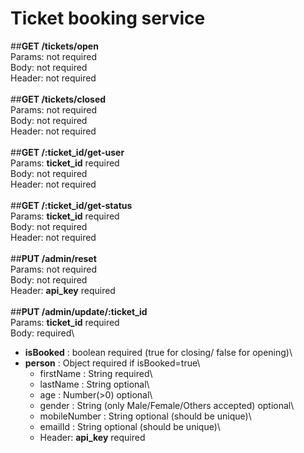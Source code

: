 # Ticket booking service

##**GET /tickets/open**\
Params: not required\
Body: not required\
Header: not required\
\
##**GET /tickets/closed**\
Params: not required\
Body: not required\
Header: not required\
\
##**GET /:ticket_id/get-user**\
Params: **ticket_id** required\
Body: not required\
Header: not required\
\
##**GET /:ticket_id/get-status**\
Params: **ticket_id** required\
Body: not required\
Header: not required\
\
##**PUT /admin/reset**\
Params: not required\
Body: not required\
Header: **api_key** required\
\
##**PUT /admin/update/:ticket_id**\
Params: **ticket_id** required\
Body: required\
* **isBooked** : boolean required (true for closing/ false for opening)\
* **person** : Object required if isBooked=true\
  - firstName : String required\
  - lastName : String optional\
  - age : Number(>0) optional\
  - gender : String (only Male/Female/Others accepted) optional\
  - mobileNumber : String optional (should be unique)\
  - emailId : String optional (should be unique)\
  - Header: **api_key** required
